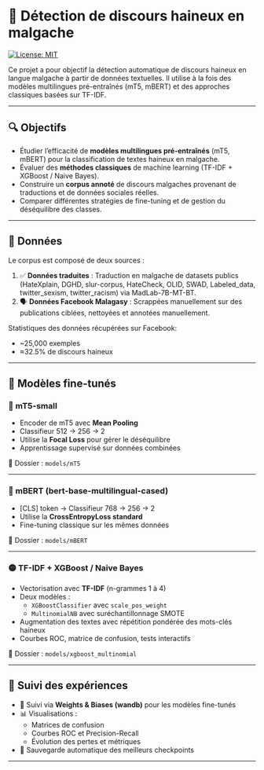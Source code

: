 # 🧠 Détection de discours haineux en malgache

[![License: MIT](https://img.shields.io/badge/License-MIT-yellow.svg)](https://opensource.org/licenses/MIT)

Ce projet a pour objectif la détection automatique de discours haineux en langue malgache à partir de données textuelles. Il utilise à la fois des modèles multilingues pré-entraînés (mT5, mBERT) et des approches classiques basées sur TF-IDF.

---

## 🔍 Objectifs

- Étudier l’efficacité de **modèles multilingues pré-entraînés** (mT5, mBERT) pour la classification de textes haineux en malgache.
- Évaluer des **méthodes classiques** de machine learning (TF-IDF + XGBoost / Naive Bayes).
- Construire un **corpus annoté** de discours malgaches provenant de traductions et de données sociales réelles.
- Comparer différentes stratégies de fine-tuning et de gestion du déséquilibre des classes.

---

## 🧾 Données

Le corpus est composé de deux sources :
1. ✅ **Données traduites** : Traduction en malgache de datasets publics (HateXplain, DGHD, slur-corpus, HateCheck, OLID, SWAD, Labeled_data, twitter_sexism, twitter_racism) via MadLab-7B-MT-BT.
2. 🗣️ **Données Facebook Malagasy** : Scrappées manuellement sur des publications ciblées, nettoyées et annotées manuellement.

Statistiques des données récupérées sur Facebook:
- ~25,000 exemples
- ≈32.5% de discours haineux

---

## 🧠 Modèles fine-tunés

### 🔷 mT5-small

- Encoder de mT5 avec **Mean Pooling**
- Classifieur 512 → 256 → 2
- Utilise la **Focal Loss** pour gérer le déséquilibre
- Apprentissage supervisé sur données combinées

📂 Dossier : `models/mT5`

---

### 🔶 mBERT (bert-base-multilingual-cased)

- [CLS] token → Classifieur 768 → 256 → 2
- Utilise la **CrossEntropyLoss standard**
- Fine-tuning classique sur les mêmes données

📂 Dossier : `models/mBERT`

---

### 🟡 TF-IDF + XGBoost / Naive Bayes

- Vectorisation avec **TF-IDF** (n-grammes 1 à 4)
- Deux modèles :
  - `XGBoostClassifier` avec `scale_pos_weight`
  - `MultinomialNB` avec suréchantillonnage SMOTE
- Augmentation des textes avec répétition pondérée des mots-clés haineux
- Courbes ROC, matrice de confusion, tests interactifs

📂 Dossier : `models/xgboost_multinomial`

---

## 🧪 Suivi des expériences

- 🔎 Suivi via **Weights & Biases (wandb)** pour les modèles fine-tunés
- 📊 Visualisations :
  - Matrices de confusion
  - Courbes ROC et Precision-Recall
  - Évolution des pertes et métriques
- 💾 Sauvegarde automatique des meilleurs checkpoints

---
